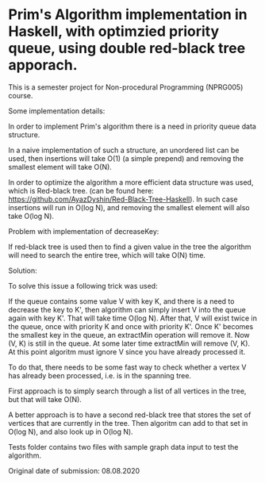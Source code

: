 # Prim's Algorithm implementation in Haskell, with optimzied priority queue, using double red-black tree apporach.

This is a semester project for Non-procedural Programming (NPRG005) course.

Some implementation details:

In order to implement Prim's algorithm there is a need in priority queue data structure.

In a naive implementation of such a structure, an unordered list can be used, then insertions will take O(1) (a simple prepend) and removing the smallest element will take O(N).

In order to optimize the algorithm a more efficient data structure was used, which is Red-black tree. (can be found here: https://github.com/AyazDyshin/Red-Black-Tree-Haskell). In such case insertions will run in O(log N), and removing the smallest element will also take O(log N).

Problem with implementation of decreaseKey:

If red-black tree is used then to find a given value in the tree the algorithm will need to search the entire tree, which will take O(N) time.

Solution:

To solve this issue a following trick was used:

If the queue contains some value V with key K, and there is a need to decrease the key to K', then algorithm can simply insert V into the queue again with key K'.  That will take time O(log N).  After that, V will exist twice in the queue, once with priority K and once with priority K'. Once K' becomes the smallest key in the queue, an extractMin operation will remove it.  Now (V, K) is still in the queue.  At some later time extractMin will remove (V, K).  At this point algoritm must ignore V since you have already processed it.

To do that, there needs to be some fast way to check whether a vertex V has already been processed, i.e. is in the spanning tree.

First approach is to simply search through a list of all vertices in the tree, but that will take O(N).

A better approach is to have a second red-black tree that stores the set of vertices that are currently in the tree.  Then algoritm can add to that set in O(log N), and also look up in O(log N).

Tests folder contains two files with sample graph data input to test the algorithm.

Original date of submission:
08.08.2020
